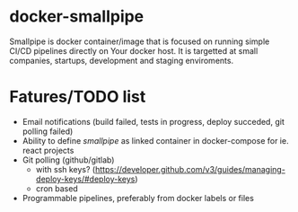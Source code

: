 # docker-smallpipe
Smallpipe is docker container/image that is focused on running simple CI/CD pipelines directly on Your docker host. It is targetted at small companies, startups, development and staging enviroments.

# Fatures/TODO list
 * Email notifications (build failed, tests in progress, deploy succeded, git polling failed)
 * Ability to define *smallpipe* as linked container in docker-compose for ie. react projects
 * Git polling (github/gitlab)
   * with ssh keys? (https://developer.github.com/v3/guides/managing-deploy-keys/#deploy-keys)
   * cron based
 * Programmable pipelines, preferably from docker labels or files
